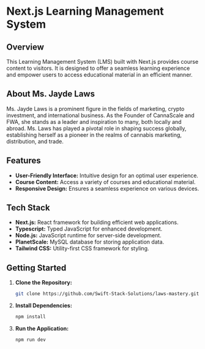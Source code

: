 # Next.js Learning Management System

## Overview

This Learning Management System (LMS) built with Next.js provides course content to visitors. It is designed to offer a seamless learning experience and empower users to access educational material in an efficient manner.

## About Ms. Jayde Laws

Ms. Jayde Laws is a prominent figure in the fields of marketing, crypto investment, and international business. As the Founder of CannaScale and FWA, she stands as a leader and inspiration to many, both locally and abroad. Ms. Laws has played a pivotal role in shaping success globally, establishing herself as a pioneer in the realms of cannabis marketing, distribution, and trade.

## Features

- **User-Friendly Interface:** Intuitive design for an optimal user experience.
- **Course Content:** Access a variety of courses and educational material.
- **Responsive Design:** Ensures a seamless experience on various devices.

## Tech Stack

- **Next.js:** React framework for building efficient web applications.
- **Typescript:** Typed JavaScript for enhanced development.
- **Node.js:** JavaScript runtime for server-side development.
- **PlanetScale:** MySQL database for storing application data.
- **Tailwind CSS:** Utility-first CSS framework for styling.

## Getting Started

1. **Clone the Repository:**

   ```bash
   git clone https://github.com/Swift-Stack-Solutions/laws-mastery.git
   ```

2. **Install Dependencies:**

   ```bash
   npm install
   ```

3. **Run the Application:**

   ```bash
   npm run dev
   ```
